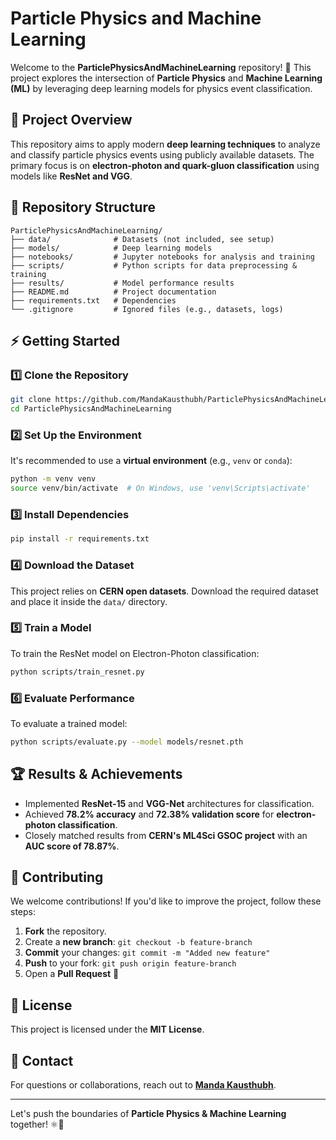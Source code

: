 # Particle Physics and Machine Learning

Welcome to the **ParticlePhysicsAndMachineLearning** repository! 🚀 This project explores the intersection of **Particle Physics** and **Machine Learning (ML)** by leveraging deep learning models for physics event classification.

## 🔬 Project Overview
This repository aims to apply modern **deep learning techniques** to analyze and classify particle physics events using publicly available datasets. The primary focus is on **electron-photon and quark-gluon classification** using models like **ResNet and VGG**.

## 📂 Repository Structure
```
ParticlePhysicsAndMachineLearning/
├── data/              # Datasets (not included, see setup)
├── models/            # Deep learning models
├── notebooks/         # Jupyter notebooks for analysis and training
├── scripts/           # Python scripts for data preprocessing & training
├── results/           # Model performance results
├── README.md          # Project documentation
├── requirements.txt   # Dependencies
└── .gitignore         # Ignored files (e.g., datasets, logs)
```

## ⚡ Getting Started

### 1️⃣ Clone the Repository
```sh
git clone https://github.com/MandaKausthubh/ParticlePhysicsAndMachineLearning.git
cd ParticlePhysicsAndMachineLearning
```

### 2️⃣ Set Up the Environment
It's recommended to use a **virtual environment** (e.g., `venv` or `conda`):

```sh
python -m venv venv
source venv/bin/activate  # On Windows, use 'venv\Scripts\activate'
```

### 3️⃣ Install Dependencies
```sh
pip install -r requirements.txt
```

### 4️⃣ Download the Dataset
This project relies on **CERN open datasets**. Download the required dataset and place it inside the `data/` directory.

### 5️⃣ Train a Model
To train the ResNet model on Electron-Photon classification:
```sh
python scripts/train_resnet.py
```

### 6️⃣ Evaluate Performance
To evaluate a trained model:
```sh
python scripts/evaluate.py --model models/resnet.pth
```

## 🏆 Results & Achievements
- Implemented **ResNet-15** and **VGG-Net** architectures for classification.
- Achieved **78.2% accuracy** and **72.38% validation score** for **electron-photon classification**.
- Closely matched results from **CERN's ML4Sci GSOC project** with an **AUC score of 78.87%**.

## 🤝 Contributing
We welcome contributions! If you'd like to improve the project, follow these steps:
1. **Fork** the repository.
2. Create a **new branch**: `git checkout -b feature-branch`
3. **Commit** your changes: `git commit -m "Added new feature"`
4. **Push** to your fork: `git push origin feature-branch`
5. Open a **Pull Request** 🚀

## 📜 License
This project is licensed under the **MIT License**.

## 📩 Contact
For questions or collaborations, reach out to **[Manda Kausthubh](https://github.com/MandaKausthubh)**.

---
Let's push the boundaries of **Particle Physics & Machine Learning** together! ⚛️🤖


